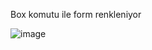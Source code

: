 Box komutu ile form renkleniyor

![image](https://github.com/user-attachments/assets/0d9d057f-010f-4965-a980-0847c9297333)

